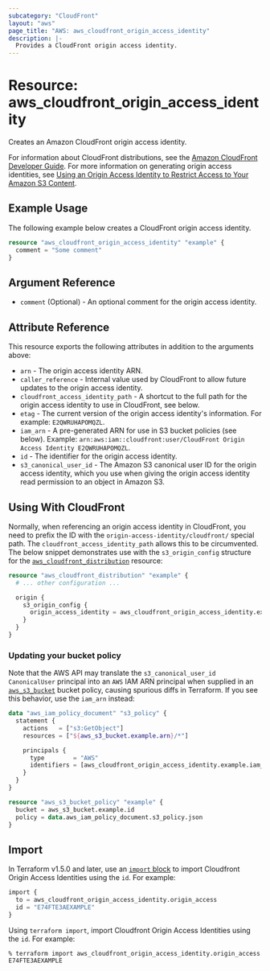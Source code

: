 ```yaml
---
subcategory: "CloudFront"
layout: "aws"
page_title: "AWS: aws_cloudfront_origin_access_identity"
description: |-
  Provides a CloudFront origin access identity.
---
```


# Resource: aws_cloudfront_origin_access_identity

Creates an Amazon CloudFront origin access identity.

For information about CloudFront distributions, see the
[Amazon CloudFront Developer Guide][1]. For more information on generating
origin access identities, see
[Using an Origin Access Identity to Restrict Access to Your Amazon S3 Content][2].

## Example Usage

The following example below creates a CloudFront origin access identity.

```terraform
resource "aws_cloudfront_origin_access_identity" "example" {
  comment = "Some comment"
}
```

## Argument Reference

* `comment` (Optional) - An optional comment for the origin access identity.

## Attribute Reference

This resource exports the following attributes in addition to the arguments above:

* `arn` - The origin access identity ARN.
* `caller_reference` - Internal value used by CloudFront to allow future
   updates to the origin access identity.
* `cloudfront_access_identity_path` - A shortcut to the full path for the
   origin access identity to use in CloudFront, see below.
* `etag` - The current version of the origin access identity's information.
   For example: `E2QWRUHAPOMQZL`.
* `iam_arn` - A pre-generated ARN for use in S3 bucket policies (see below).
   Example: `arn:aws:iam::cloudfront:user/CloudFront Origin Access Identity
   E2QWRUHAPOMQZL`.
* `id` - The identifier for the origin access identity.
* `s3_canonical_user_id` - The Amazon S3 canonical user ID for the origin
   access identity, which you use when giving the origin access identity read
   permission to an object in Amazon S3.

## Using With CloudFront

Normally, when referencing an origin access identity in CloudFront, you need to
prefix the ID with the `origin-access-identity/cloudfront/` special path.
The `cloudfront_access_identity_path` allows this to be circumvented.
The below snippet demonstrates use with the `s3_origin_config` structure for the
[`aws_cloudfront_distribution`][3] resource:

```terraform
resource "aws_cloudfront_distribution" "example" {
  # ... other configuration ...

  origin {
    s3_origin_config {
      origin_access_identity = aws_cloudfront_origin_access_identity.example.cloudfront_access_identity_path
    }
  }
}
```

### Updating your bucket policy

Note that the AWS API may translate the `s3_canonical_user_id` `CanonicalUser`
principal into an `AWS` IAM ARN principal when supplied in an
[`aws_s3_bucket`][4] bucket policy, causing spurious diffs in Terraform. If
you see this behavior, use the `iam_arn` instead:

```terraform
data "aws_iam_policy_document" "s3_policy" {
  statement {
    actions   = ["s3:GetObject"]
    resources = ["${aws_s3_bucket.example.arn}/*"]

    principals {
      type        = "AWS"
      identifiers = [aws_cloudfront_origin_access_identity.example.iam_arn]
    }
  }
}

resource "aws_s3_bucket_policy" "example" {
  bucket = aws_s3_bucket.example.id
  policy = data.aws_iam_policy_document.s3_policy.json
}
```

[1]: http://docs.aws.amazon.com/AmazonCloudFront/latest/DeveloperGuide/Introduction.html
[2]: http://docs.aws.amazon.com/AmazonCloudFront/latest/DeveloperGuide/private-content-restricting-access-to-s3.html
[3]: /docs/providers/aws/r/cloudfront_distribution.html
[4]: /docs/providers/aws/r/s3_bucket.html

## Import

In Terraform v1.5.0 and later, use an [`import` block](https://developer.hashicorp.com/terraform/language/import) to import Cloudfront Origin Access Identities using the `id`. For example:

```terraform
import {
  to = aws_cloudfront_origin_access_identity.origin_access
  id = "E74FTE3AEXAMPLE"
}
```

Using `terraform import`, import Cloudfront Origin Access Identities using the `id`. For example:

```console
% terraform import aws_cloudfront_origin_access_identity.origin_access E74FTE3AEXAMPLE
```
